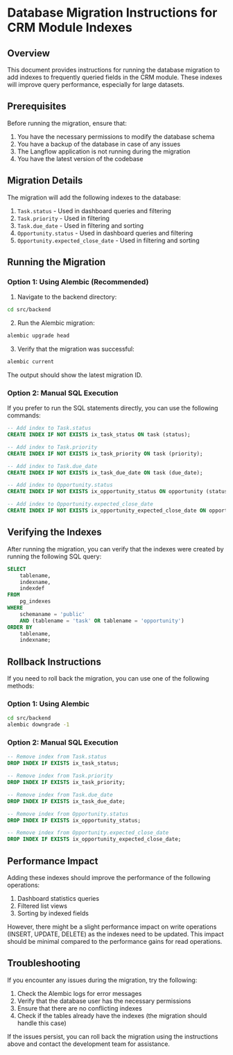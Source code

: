 # Database Migration Instructions for CRM Module Indexes

## Overview

This document provides instructions for running the database migration to add indexes to frequently queried fields in the CRM module. These indexes will improve query performance, especially for large datasets.

## Prerequisites

Before running the migration, ensure that:

1. You have the necessary permissions to modify the database schema
2. You have a backup of the database in case of any issues
3. The Langflow application is not running during the migration
4. You have the latest version of the codebase

## Migration Details

The migration will add the following indexes to the database:

1. `Task.status` - Used in dashboard queries and filtering
2. `Task.priority` - Used in filtering
3. `Task.due_date` - Used in filtering and sorting
4. `Opportunity.status` - Used in dashboard queries and filtering
5. `Opportunity.expected_close_date` - Used in filtering and sorting

## Running the Migration

### Option 1: Using Alembic (Recommended)

1. Navigate to the backend directory:

```bash
cd src/backend
```

2. Run the Alembic migration:

```bash
alembic upgrade head
```

3. Verify that the migration was successful:

```bash
alembic current
```

The output should show the latest migration ID.

### Option 2: Manual SQL Execution

If you prefer to run the SQL statements directly, you can use the following commands:

```sql
-- Add index to Task.status
CREATE INDEX IF NOT EXISTS ix_task_status ON task (status);

-- Add index to Task.priority
CREATE INDEX IF NOT EXISTS ix_task_priority ON task (priority);

-- Add index to Task.due_date
CREATE INDEX IF NOT EXISTS ix_task_due_date ON task (due_date);

-- Add index to Opportunity.status
CREATE INDEX IF NOT EXISTS ix_opportunity_status ON opportunity (status);

-- Add index to Opportunity.expected_close_date
CREATE INDEX IF NOT EXISTS ix_opportunity_expected_close_date ON opportunity (expected_close_date);
```

## Verifying the Indexes

After running the migration, you can verify that the indexes were created by running the following SQL query:

```sql
SELECT
    tablename,
    indexname,
    indexdef
FROM
    pg_indexes
WHERE
    schemaname = 'public'
    AND (tablename = 'task' OR tablename = 'opportunity')
ORDER BY
    tablename,
    indexname;
```

## Rollback Instructions

If you need to roll back the migration, you can use one of the following methods:

### Option 1: Using Alembic

```bash
cd src/backend
alembic downgrade -1
```

### Option 2: Manual SQL Execution

```sql
-- Remove index from Task.status
DROP INDEX IF EXISTS ix_task_status;

-- Remove index from Task.priority
DROP INDEX IF EXISTS ix_task_priority;

-- Remove index from Task.due_date
DROP INDEX IF EXISTS ix_task_due_date;

-- Remove index from Opportunity.status
DROP INDEX IF EXISTS ix_opportunity_status;

-- Remove index from Opportunity.expected_close_date
DROP INDEX IF EXISTS ix_opportunity_expected_close_date;
```

## Performance Impact

Adding these indexes should improve the performance of the following operations:

1. Dashboard statistics queries
2. Filtered list views
3. Sorting by indexed fields

However, there might be a slight performance impact on write operations (INSERT, UPDATE, DELETE) as the indexes need to be updated. This impact should be minimal compared to the performance gains for read operations.

## Troubleshooting

If you encounter any issues during the migration, try the following:

1. Check the Alembic logs for error messages
2. Verify that the database user has the necessary permissions
3. Ensure that there are no conflicting indexes
4. Check if the tables already have the indexes (the migration should handle this case)

If the issues persist, you can roll back the migration using the instructions above and contact the development team for assistance.
